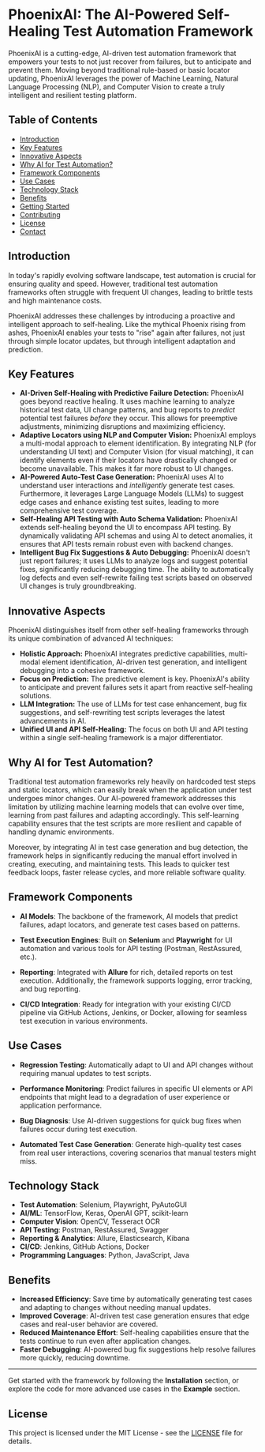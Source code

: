 # PhoenixAI: The AI-Powered Self-Healing Test Automation Framework

PhoenixAI is a cutting-edge, AI-driven test automation framework that empowers your tests to not just recover from failures, but to anticipate and prevent them.  Moving beyond traditional rule-based or basic locator updating, PhoenixAI leverages the power of Machine Learning, Natural Language Processing (NLP), and Computer Vision to create a truly intelligent and resilient testing platform.

## Table of Contents

* [Introduction](#introduction)
* [Key Features](#key-features)
* [Innovative Aspects](#innovative-aspects)
* [Why AI for Test Automation?](#why-ai-for-test-automation)
* [Framework Components](#framework-components)
* [Use Cases](#use-cases)
* [Technology Stack](#technology-stack)
* [Benefits](#benefits)
* [Getting Started](#getting-started)
* [Contributing](#contributing)
* [License](#license)
* [Contact](#contact)


## Introduction

In today's rapidly evolving software landscape, test automation is crucial for ensuring quality and speed.  However, traditional test automation frameworks often struggle with frequent UI changes, leading to brittle tests and high maintenance costs. 

PhoenixAI addresses these challenges by introducing a proactive and intelligent approach to self-healing.  Like the mythical Phoenix rising from ashes, PhoenixAI enables your tests to "rise" again after failures, not just through simple locator updates, but through intelligent adaptation and prediction.

## Key Features

* **AI-Driven Self-Healing with Predictive Failure Detection:**  PhoenixAI goes beyond reactive healing. It uses machine learning to analyze historical test data, UI change patterns, and bug reports to *predict* potential test failures *before* they occur. This allows for preemptive adjustments, minimizing disruptions and maximizing efficiency.
* **Adaptive Locators using NLP and Computer Vision:**  PhoenixAI employs a multi-modal approach to element identification.  By integrating NLP (for understanding UI text) and Computer Vision (for visual matching), it can identify elements even if their locators have drastically changed or become unavailable. This makes it far more robust to UI changes.
* **AI-Powered Auto-Test Case Generation:**  PhoenixAI uses AI to understand user interactions and *intelligently* generate test cases. Furthermore, it leverages Large Language Models (LLMs) to suggest edge cases and enhance existing test suites, leading to more comprehensive test coverage.
* **Self-Healing API Testing with Auto Schema Validation:**  PhoenixAI extends self-healing beyond the UI to encompass API testing. By dynamically validating API schemas and using AI to detect anomalies, it ensures that API tests remain robust even with backend changes.
* **Intelligent Bug Fix Suggestions & Auto Debugging:**  PhoenixAI doesn't just report failures; it uses LLMs to analyze logs and suggest potential fixes, significantly reducing debugging time. The ability to automatically log defects and even self-rewrite failing test scripts based on observed UI changes is truly groundbreaking.

## Innovative Aspects

PhoenixAI distinguishes itself from other self-healing frameworks through its unique combination of advanced AI techniques:

* **Holistic Approach:** PhoenixAI integrates predictive capabilities, multi-modal element identification, AI-driven test generation, and intelligent debugging into a cohesive framework.
* **Focus on Prediction:** The predictive element is key. PhoenixAI's ability to anticipate and prevent failures sets it apart from reactive self-healing solutions.
* **LLM Integration:** The use of LLMs for test case enhancement, bug fix suggestions, and self-rewriting test scripts leverages the latest advancements in AI.
* **Unified UI and API Self-Healing:** The focus on both UI and API testing within a single self-healing framework is a major differentiator.


## Why AI for Test Automation?

Traditional test automation frameworks rely heavily on hardcoded test steps and static locators, which can easily break when the application under test undergoes minor changes. Our AI-powered framework addresses this limitation by utilizing machine learning models that can evolve over time, learning from past failures and adapting accordingly. This self-learning capability ensures that the test scripts are more resilient and capable of handling dynamic environments.

Moreover, by integrating AI in test case generation and bug detection, the framework helps in significantly reducing the manual effort involved in creating, executing, and maintaining tests. This leads to quicker test feedback loops, faster release cycles, and more reliable software quality.

## Framework Components

- **AI Models**: The backbone of the framework, AI models that predict failures, adapt locators, and generate test cases based on patterns.
  
- **Test Execution Engines**: Built on **Selenium** and **Playwright** for UI automation and various tools for API testing (Postman, RestAssured, etc.).

- **Reporting**: Integrated with **Allure** for rich, detailed reports on test execution. Additionally, the framework supports logging, error tracking, and bug reporting.

- **CI/CD Integration**: Ready for integration with your existing CI/CD pipeline via GitHub Actions, Jenkins, or Docker, allowing for seamless test execution in various environments.

## Use Cases

- **Regression Testing**: Automatically adapt to UI and API changes without requiring manual updates to test scripts.
  
- **Performance Monitoring**: Predict failures in specific UI elements or API endpoints that might lead to a degradation of user experience or application performance.

- **Bug Diagnosis**: Use AI-driven suggestions for quick bug fixes when failures occur during test execution.

- **Automated Test Case Generation**: Generate high-quality test cases from real user interactions, covering scenarios that manual testers might miss.

## Technology Stack

- **Test Automation**: Selenium, Playwright, PyAutoGUI
- **AI/ML**: TensorFlow, Keras, OpenAI GPT, scikit-learn
- **Computer Vision**: OpenCV, Tesseract OCR
- **API Testing**: Postman, RestAssured, Swagger
- **Reporting & Analytics**: Allure, Elasticsearch, Kibana
- **CI/CD**: Jenkins, GitHub Actions, Docker
- **Programming Languages**: Python, JavaScript, Java

## Benefits

- **Increased Efficiency**: Save time by automatically generating test cases and adapting to changes without needing manual updates.
- **Improved Coverage**: AI-driven test case generation ensures that edge cases and real-user behavior are covered.
- **Reduced Maintenance Effort**: Self-healing capabilities ensure that the tests continue to run even after application changes.
- **Faster Debugging**: AI-powered bug fix suggestions help resolve failures more quickly, reducing downtime.

---

Get started with the framework by following the **Installation** section, or explore the code for more advanced use cases in the **Example** section.


## License

This project is licensed under the MIT License - see the [LICENSE](LICENSE) file for details.
